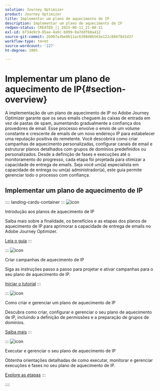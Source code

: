 ```yaml
---
solution: Journey Optimizer
product: Journey Optimizer
title: Implementar um plano de aquecimento de IP
description: Implementar um plano de aquecimento de IP
redpen-status: CREATED_||_2025-08-11_21-08-31
exl-id: 6f34e9c9-05ae-4a9c-b099-9a7ddf68a412
source-git-commit: 2b907a3be8b11ac6308d0b563e122c88478d1d37
workflow-type: tm+mt
source-wordcount: '227'
ht-degree: 100%

---
```


# Implementar um plano de aquecimento de IP{#section-overview}

A implementação de um plano de aquecimento de IP no Adobe Journey Optimizer garante que os seus emails cheguem às caixas de entrada em vez de pastas de spam, aumentando gradualmente a confiança dos provedores de email. Esse processo envolve o envio de um volume constante e crescente de emails de um novo endereço IP para estabelecer uma reputação positiva do remetente. Você descobrirá como criar campanhas de aquecimento personalizadas, configurar canais de email e estruturar planos detalhados com grupos de domínios predefinidos ou personalizados. Desde a definição de fases e execuções até o monitoramento do progresso, cada etapa foi projetada para otimizar a capacidade de entrega de emails. Seja você um(a) especialista em capacidade de entrega ou um(a) administrador(a), este guia permite gerenciar todo o processo com confiança.

## Implementar um plano de aquecimento de IP

:::: landing-cards-container
:::
![icon](https://cdn.experienceleague.adobe.com/icons/book.svg?lang=pt-BR)

Introdução aos planos de aquecimento de IP

Saiba mais sobre a finalidade, os benefícios e as etapas dos planos de aquecimento de IP para aprimorar a capacidade de entrega de emails no Adobe Journey Optimizer.

[Leia o guia](../using/configuration/ip-warmup-gs.md)
:::

:::
![icon](https://cdn.experienceleague.adobe.com/icons/circle-play.svg?lang=pt-BR)

Criar campanhas de aquecimento de IP

Siga as instruções passo a passo para projetar e ativar campanhas para o seu plano de aquecimento de IP.

[Iniciar o tutorial](../using/configuration/ip-warmup-campaign.md)
:::

:::
![icon](https://cdn.experienceleague.adobe.com/icons/gear.svg?lang=pt-BR)

Como criar e gerenciar um plano de aquecimento de IP

Descubra como criar, configurar e gerenciar o seu plano de aquecimento de IP, incluindo a definição de permissões e a preparação de grupos de domínios.

[Saiba mais](../using/configuration/ip-warmup-plan.md)
:::

:::
![icon](https://cdn.experienceleague.adobe.com/icons/list-check.svg?lang=pt-BR)

Executar e gerenciar o seu plano de aquecimento de IP

Obtenha orientações detalhadas de como executar, monitorar e gerenciar execuções e fases no seu plano de aquecimento de IP.

[Explore as etapas](../using/configuration/ip-warmup-execution.md)
:::

::::
